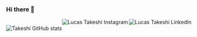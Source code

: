### Hi there 👋

<a href="https://www.linkedin.com/in/takeshi-lucas/">
  <img align="right" alt="Lucas Takeshi LinkedIn" src="https://img.shields.io/badge/-Takeshi-8257E5?style=flat&logo=Linkedin&logoColor=white" />
</a>
<a href="https://www.instagram.com/_lucasarakaki/">
  <img align="right" alt="Lucas Takeshi Instagram" src="https://img.shields.io/badge/-Takeshi-8257E5?style=Instagram&flat&logo=instagram&logoColor=white" />
</a>

![Takeshi GitHub stats](https://github-readme-stats.vercel.app/api?username=lucasarakaki&show_icons=true&theme=tokyonight)
